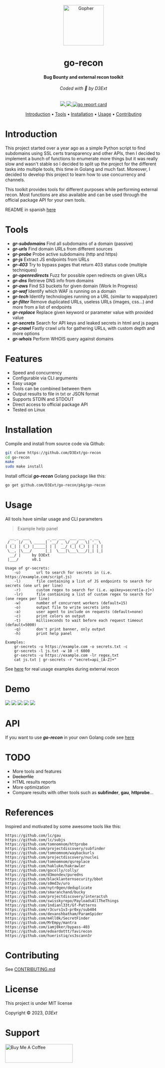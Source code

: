<p align="center">
  <img src="https://raw.githubusercontent.com/D3Ext/go-recon/main/static/banner.png" width="130" heigth="60" alt="Gopher"/>
  <h1 align="center">go-recon</h1>
  <h4 align="center">Bug Bounty and external recon toolkit</h4>
  <h6 align="center">Coded with 💙 by D3Ext</h6>
</p>

<p align="center">

  <a href="https://opensource.org/licenses/MIT">
    <img src="https://img.shields.io/badge/license-MIT-_red.svg">
  </a>

  <a href="https://github.com/D3Ext/go-recon/issues">
    <img src="https://img.shields.io/badge/contributions-welcome-brightgreen.svg?style=flat">
  </a>

  <a href="https://goreportcard.com/report/github.com/D3Ext/go-recon">
    <img src="https://goreportcard.com/badge/github.com/D3Ext/go-recon" alt="go report card">
  </a>

</p>

<p align="center">
  <a href="#introduction">Introduction</a> •
  <a href="#tools">Tools</a> •
  <a href="#installation">Installation</a> •
  <a href="#usage">Usage</a> •
  <a href="#contributing">Contributing</a>
</p>

# Introduction

This project started over a year ago as a simple Python script to find subdomains using SSL certs transparency and other APIs, then I decided to implement a bunch of functions to enumerate more things but it was really slow and wasn't stable so I decided to split up the project for the different tasks into multiple tools, this time in Golang and much fast. Moreover, I decided to develop this project to learn how to use concurrency and channels.

This toolkit provides tools for different purposes while performing external recon. Most functions are also available and can be used through the official package API for your own tools.

README in spanish [here](https://github.com/D3Ext/go-recon/blob/main/SPANISH.md)

# Tools

- ***gr-subdomains*** Find all subdomains of a domain (passive)
- ***gr-urls*** Find domain URLs from different sources
- ***gr-probe*** Probe active subdomains (http and https)
- ***gr-js*** Extract JS endpoints from URLs
- ***gr-403*** Try to bypass pages that return 403 status code (multiple techniques)
- ***gr-openredirects*** Fuzz for possible open redirects on given URLs
- ***gr-dns*** Retrieve DNS info from domains
- ***gr-aws*** Find S3 buckets for given domain (Work In Progress)
- ***gr-waf*** Identify which WAF is running on a domain
- ***gr-tech*** Identify technologies running on a URL (similar to wappalyzer)
- ***gr-filter*** Remove duplicated URLs, useless URLs (images, css...) and more from a list of endpoints
- ***gr-replace*** Replace given keyword or parameter value with provided value
- ***gr-secrets*** Search for API keys and leaked secrets in html and js pages
- ***gr-crawl*** Fastly crawl urls for gathering URLs, with custom depth and more options
- ***gr-whois*** Perform WHOIS query against domains

# Features

- Speed and concurrency
- Configurable via CLI arguments
- Easy usage
- Tools can be combined between them
- Output results to file in txt or JSON format
- Supports STDIN and STDOUT
- Direct access to official package API
- Tested on Linux

# Installation

Compile and install from source code via Github:

```sh
git clone https://github.com/D3Ext/go-recon
cd go-recon
make
sudo make install
```

Install official ***go-recon*** Golang package like this:

```sh
go get github.com/D3Ext/go-recon/pkg/go-recon
```

# Usage

All tools have similar usage and CLI parameters

> Example help panel
```
  __ _  ___        _ __ ___  ___ ___  _ __
 / _` |/ _ \ _____| '__/ _ \/ __/ _ \| '_ \
| (_| | (_) |_____| | |  __/ (_| (_) | | | |
 \__, |\___/      |_|  \___|\___\___/|_| |_|
  __/ |     by D3Ext
 |___/      v0.1

Usage of gr-secrets:
    -u)       url to search for secrets in (i.e. https://example.com/script.js)
    -l)       file containing a list of JS endpoints to search for secrets (one url per line)
    -r)       custom regex to search for (i.e. apikey=secret[a-z]+)
    -lr)      file containing a list of custom regex to search for (one regex per line)
    -w)       number of concurrent workers (default=15)
    -o)       output file to write secrets into
    -a)       user agent to include on requests (default=none)
    -c)       print colors on output
    -t)       milliseconds to wait before each request timeout (default=5000)
    -q)       don't print banner, only output
    -h)       print help panel

Examples:
    gr-secrets -u https://example.com -o secrets.txt -c
    gr-secrets -l js.txt -w 10 -t 6000
    gr-secrets -u https://example.com -lr regex.txt
    cat js.txt | gr-secrets -r "secret=api_[A-Z]+"
```

See [here](https://github.com/D3Ext/go-recon/blob/main/USAGE.md) for real usage examples during external recon

# Demo

<img src="https://raw.githubusercontent.com/D3Ext/go-recon/main/static/demo1.png">

<img src="https://raw.githubusercontent.com/D3Ext/go-recon/main/static/demo2.png">

<img src="https://raw.githubusercontent.com/D3Ext/go-recon/main/static/demo3.png">

<img src="https://raw.githubusercontent.com/D3Ext/go-recon/main/static/demo4.png">

<img src="https://raw.githubusercontent.com/D3Ext/go-recon/main/static/demo5.png">

# API

If you want to use ***go-recon*** in your own Golang code see [here](https://github.com/D3Ext/go-recon/tree/main/examples)

# TODO

- More tools and features
- ~~Dockerfile~~
- HTML results reports
- More optimization
- Compare results with other tools such as **subfinder**, **gau**, **httprobe**...

# References

Inspired and motivated by some awesome tools like this:

```
https://github.com/lc/gau
https://github.com/lc/subjs
https://github.com/tomnomnom/httprobe
https://github.com/projectdiscovery/subfinder
https://github.com/tomnomnom/waybackurls
https://github.com/projectdiscovery/nuclei
https://github.com/tomnomnom/qsreplace
https://github.com/hakluke/hakrawler
https://github.com/gocolly/colly/
https://github.com/d3mondev/puredns
https://github.com/blacklanternsecurity/bbot
https://github.com/s0md3v/uro
https://github.com/nytr0gen/deduplicate
https://github.com/smaranchand/bucky
https://github.com/projectdiscovery/interactsh
https://github.com/swisskyrepo/PayloadsAllTheThings
https://github.com/1ndianl33t/Gf-Patterns
https://github.com/r3curs1v3-pr0xy/sub404
https://github.com/devanshbatham/ParamSpider
https://github.com/m4ll0k/SecretFinder
https://github.com/MrEmpy/mantra
https://github.com/iamj0ker/bypass-403
https://github.com/edoardottt/favirecon
https://github.com/hueristiq/xs3scann3r
```

# Contributing

See [CONTRIBUTING.md](https://github.com/D3Ext/go-recon/blob/main/CONTRIBUTING.md)

# License

This project is under MIT license

Copyright © 2023, *D3Ext*

# Support

<a href="https://www.buymeacoffee.com/D3Ext" target="_blank"><img src="https://cdn.buymeacoffee.com/buttons/v2/default-blue.png" alt="Buy Me A Coffee" style="height: 60px !important;width: 217px !important;" ></a>


